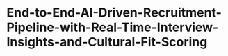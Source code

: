 # End-to-End-AI-Driven-Recruitment-Pipeline-with-Real-Time-Interview-Insights-and-Cultural-Fit-Scoring